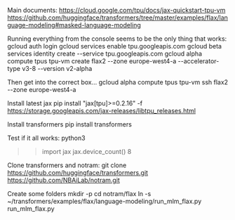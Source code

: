 Main documents:
https://cloud.google.com/tpu/docs/jax-quickstart-tpu-vm
https://github.com/huggingface/transformers/tree/master/examples/flax/language-modeling#masked-language-modeling

Running everything from the console seems to be the only thing that works:
gcloud auth login
gcloud services enable tpu.googleapis.com
gcloud beta services identity create --service tpu.googleapis.com
gcloud alpha compute tpus tpu-vm create flax2 --zone europe-west4-a --accelerator-type v3-8 --version v2-alpha

Then get into the correct box...
gcloud alpha compute tpus tpu-vm ssh flax2 --zone europe-west4-a

Install latest jax
pip install "jax[tpu]>=0.2.16" -f https://storage.googleapis.com/jax-releases/libtpu_releases.html

Install transformers
pip install transformers

Test if it all works:
python3
>>import jax
>>jax.device_count()
>>8

Clone transformers and notram:
git clone https://github.com/huggingface/transformers.git
https://github.com/NBAiLab/notram.git

Create some folders
mkdir -p
cd notram/flax
ln -s ~/transformers/examples/flax/language-modeling/run_mlm_flax.py run_mlm_flax.py






